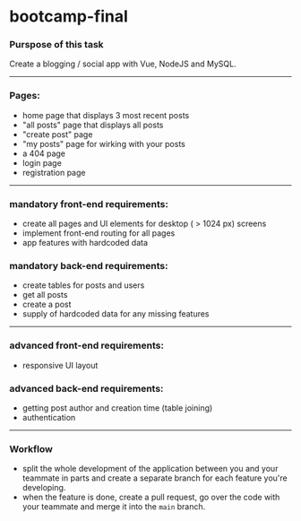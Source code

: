 # bootcamp-final

### Purspose of this task
Create a blogging / social app with Vue, NodeJS and MySQL.
___
### Pages:
- home page that displays 3 most recent posts
- "all posts" page that displays all posts
- "create post" page
- "my posts" page for wirking with your posts
- a 404 page
- login page
- registration page
___
### mandatory front-end requirements:
- create all pages and UI elements for desktop ( > 1024 px) screens
- implement front-end routing for all pages
- app features with hardcoded data

### mandatory back-end requirements:
- create tables for posts and users 
- get all posts
- create a post
- supply of hardcoded data for any missing features
___
### advanced front-end requirements:
- responsive UI layout

### advanced back-end requirements:
- getting post author and creation time (table joining)
- authentication
___
### Workflow
- split the whole development of the application between you and your teammate in parts and create a separate branch for each feature you're developing.
- when the feature is done, create a pull request, go over the code with your teammate and merge it into the `main` branch.
